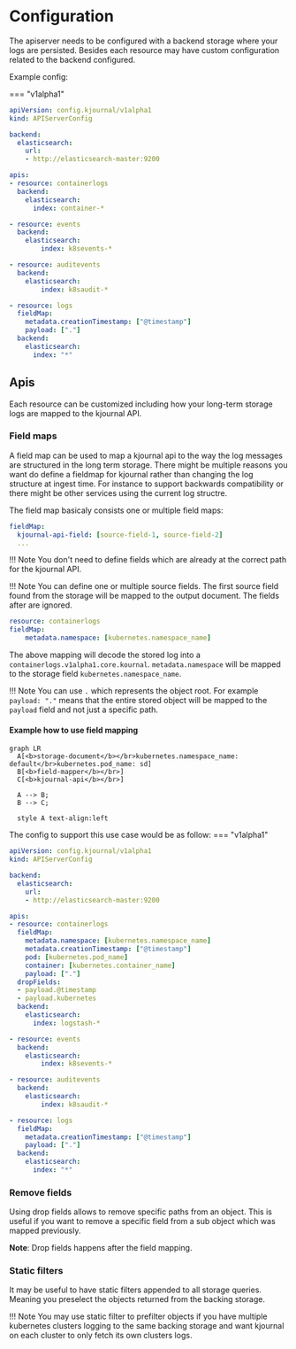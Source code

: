 # Configuration

The apiserver needs to be configured with a backend storage where your logs are persisted.
Besides each resource may have custom configuration related to the backend configured.

Example config:

=== "v1alpha1"
  ```yaml
  apiVersion: config.kjournal/v1alpha1
  kind: APIServerConfig

  backend: 
    elasticsearch:
      url:
      - http://elasticsearch-master:9200

  apis:
  - resource: containerlogs
    backend:
      elasticsearch:
        index: container-*

  - resource: events
    backend:
      elasticsearch:
          index: k8sevents-*

  - resource: auditevents
    backend:
      elasticsearch:
          index: k8saudit-*

  - resource: logs
    fieldMap:
      metadata.creationTimestamp: ["@timestamp"]
      payload: ["."]
    backend:
      elasticsearch:
        index: "*"
  ```

## Apis

Each resource can be customized including how your long-term storage logs are mapped to the kjournal API.

### Field maps

A field map can be used to map a kjournal api to the way the log messages are structured in the long term storage.
There might be multiple reasons you want do define a fieldmap for kjournal rather than changing the log structure at ingest time.
For instance to support backwards compatibility or there might be other services using the current log structre.

The field map basicaly consists one or multiple field maps:

```yaml
fieldMap:
  kjournal-api-field: [source-field-1, source-field-2]
  ...
```
!!! Note
    You don't need to define fields which are already at the correct path for the kjournal API.


!!! Note
    You can define one or multiple source fields. The first source field found from the storage will be mapped to the output document.
    The fields after are ignored.

```yaml
resource: containerlogs
fieldMap:
    metadata.namespace: [kubernetes.namespace_name]
```

The above mapping will decode the stored log into a `containerlogs.v1alpha1.core.kournal`. 
`metadata.namespace` will be mapped to the storage field `kubernetes.namespace_name`. 

!!! Note
    You can use `.` which represents the object root. For example `payload: "."` means that the entire stored object will be mapped to the `payload` field and not just a specific path.

#### Example how to use field mapping

```mermaid
graph LR
  A[<b>storage-document</b></br>kubernetes.namespace_name: default</br>kubernetes.pod_name: sd]
  B[<b>field-mapper</b></br>]
  C[<b>kjournal-api</b></br>]
  
  A --> B;
  B --> C;

  style A text-align:left
```

The config to support this use case would be as follow:
=== "v1alpha1"
  ```yaml
  apiVersion: config.kjournal/v1alpha1
  kind: APIServerConfig

  backend: 
    elasticsearch:
      url:
      - http://elasticsearch-master:9200

  apis:
  - resource: containerlogs
    fieldMap:
      metadata.namespace: [kubernetes.namespace_name]
      metadata.creationTimestamp: ["@timestamp"]
      pod: [kubernetes.pod_name]
      container: [kubernetes.container_name]
      payload: ["."]
    dropFields:
    - payload.@timestamp
    - payload.kubernetes
    backend:
      elasticsearch:
        index: logstash-*

  - resource: events
    backend:
      elasticsearch:
          index: k8sevents-*

  - resource: auditevents
    backend:
      elasticsearch:
          index: k8saudit-*

  - resource: logs
    fieldMap:
      metadata.creationTimestamp: ["@timestamp"]
      payload: ["."]
    backend:
      elasticsearch:
        index: "*"
  ```

### Remove fields

Using drop fields allows to remove specific paths from an object. This is useful if you want to remove a specific field from a sub object which was mapped previously.

**Note**: Drop fields happens after the field mapping.

### Static filters

It may be useful to have static filters appended to all storage queries. Meaning you preselect the objects returned from the backing storage.

!!! Note
    You may use static filter to prefilter objects if you have multiple kubernetes clusters logging to the same backing storage and want kjournal on each cluster
    to only fetch its own clusters logs.